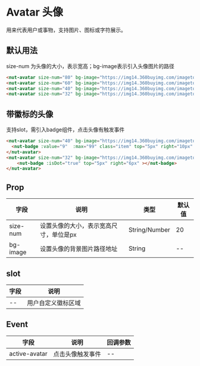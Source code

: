 # Avatar 头像

用来代表用户或事物，支持图片、图标或字符展示。

## 默认用法

size-num 为头像的大小，表示宽高；bg-image表示引入头像图片的路径

```html
<nut-avatar size-num="80" bg-image="https://img14.360buyimg.com/imagetools/jfs/t1/130112/36/5492/38449/5f1f964cEfd6f41bf/bec836b48b55bb00.jpg"></nut-avatar>
<nut-avatar size-num="60" bg-image="https://img14.360buyimg.com/imagetools/jfs/t1/130112/36/5492/38449/5f1f964cEfd6f41bf/bec836b48b55bb00.jpg"></nut-avatar>
<nut-avatar size-num="40" bg-image="https://img14.360buyimg.com/imagetools/jfs/t1/130112/36/5492/38449/5f1f964cEfd6f41bf/bec836b48b55bb00.jpg"></nut-avatar>
<nut-avatar size-num="32" bg-image="https://img14.360buyimg.com/imagetools/jfs/t1/130112/36/5492/38449/5f1f964cEfd6f41bf/bec836b48b55bb00.jpg"></nut-avatar>
```

## 带徽标的头像

支持slot，需引入badge组件，点击头像有触发事件

```html
<nut-avatar size-num="40" bg-image="https://img14.360buyimg.com/imagetools/jfs/t1/130112/36/5492/38449/5f1f964cEfd6f41bf/bec836b48b55bb00.jpg" @active-avatar="activeAvatar">
  <nut-badge :value="9"  :max="99" class="item" top="5px" right="10px" ></nut-badge>
</nut-avatar>
<nut-avatar size-num="32" bg-image="https://img14.360buyimg.com/imagetools/jfs/t1/130112/36/5492/38449/5f1f964cEfd6f41bf/bec836b48b55bb00.jpg" @active-avatar="activeAvatar">
    <nut-badge :isDot="true" top="5px" right="6px" ></nut-badge>
</nut-avatar>
```

## Prop

| 字段 | 说明 | 类型 | 默认值
|----- | ----- | ----- | ----- 
| size-num | 设置头像的大小，表示宽高尺寸，单位是px| String/Number | 20
| bg-image | 设置头像的背景图片路径地址 | String | --

## slot
| 字段 | 说明 |
|--|--|
|--|用户自定义徽标区域|


## Event

| 字段 | 说明 | 回调参数 
|----- | ----- | ----- 
| active-avatar | 点击头像触发事件 | -- 